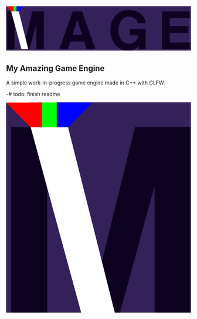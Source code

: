 # ![MAGE Logo](/images/fullmagelogo.png)
## My Amazing Game Engine

A simple work-in-progress game engine made in C++ with GLFW.





-# todo: finish readme





![MAGE Logo](/images/magelogo.png)
